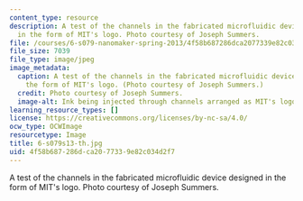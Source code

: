 ```yaml
---
content_type: resource
description: A test of the channels in the fabricated microfluidic device designed
  in the form of MIT's logo. Photo courtesy of Joseph Summers.
file: /courses/6-s079-nanomaker-spring-2013/4f58b687286dca2077339e82c034d2f7_6-s079s13-th.jpg
file_size: 7039
file_type: image/jpeg
image_metadata:
  caption: A test of the channels in the fabricated microfluidic device designed in
    the form of MIT's logo. (Photo courtesy of Joseph Summers.)
  credit: Photo courtesy of Joseph Summers.
  image-alt: Ink being injected through channels arranged as MIT's logo.
learning_resource_types: []
license: https://creativecommons.org/licenses/by-nc-sa/4.0/
ocw_type: OCWImage
resourcetype: Image
title: 6-s079s13-th.jpg
uid: 4f58b687-286d-ca20-7733-9e82c034d2f7
---
```

A test of the channels in the fabricated microfluidic device designed in the form of MIT's logo. Photo courtesy of Joseph Summers.
